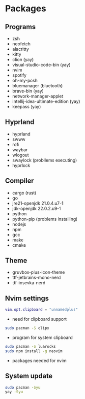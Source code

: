 # Packages

## Programs
- zsh
- neofetch
- alacritty
- kitty
- clion (yay)
- visual-studio-code-bin (yay) 
- nvim
- spotify
- oh-my-posh
- bluemanager (bluetooth)
- brave-bin (yay)
- network-manager-applet
- intellij-idea-ultimate-edition (yay)
- keepass (yay)

## Hyprland
- hyprland
- swww
- rofi
- waybar
- wlogout
- swaylock (probllems executing)
- hyprlock

## Compiler
- cargo (rust)
- go 
- jre21-openjdk 21.0.4.u7-1
- jdk-openjdk 22.0.2.u9-1
- python
- python-pip (problems installing)
- nodejs
- npm
- gcc
- make 
- cmake

## Theme
- gruvbox-plus-icon-theme
- ttf-jetbrains-mono-nerd
- ttf-iosevka-nerd

## Nvim settings
```lua
vim.opt.clipboard = "unnamedplus"
```
- need for clipboard support
```bash
sudo pacman -S clipx
```
- program for system clipboard

```bash
sudo pacman -S luarocks
sudo npm install -g neovim
```
- packages needed for nvim

## System update
```bash
sudo pacman -Syu
yay -Syu
```
